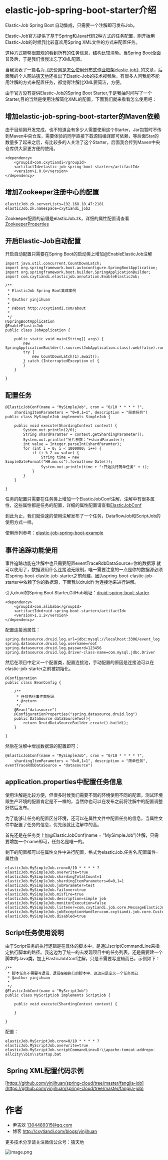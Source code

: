 # elastic-job-spring-boot-starter介绍

Elastic-Job Spring Boot 自动集成，只需要一个注解即可发布Job。

Elastic-Job官方提供了基于Spring和Java代码2种方式的任务配置，刚开始用Elastic-Job的时候我比较喜欢用Spring XML文件的方式来配置任务。

这种方式能够很直观的看到所有的任务信息，结构比较清晰。当Spring Boot全面普及后，于是我们慢慢淡忘了XML配置。

当我发表了一篇名为[《房价网是怎么使用分布式作业框架elastic-job》](http://cxytiandi.com/blog/detail/12107)的文章，后面我的个人网站[猿天地](http://cxytiandi.com/)还推出了Elastic-Job的技术视频后，有很多人问我能不能用注解的方式来配置任务，都觉得注解比XML要简洁，方便。

由于官方没有提供Elastic-Job的Spring Boot Starter,于是我抽时间写了一个Starter,目的当然是使用注解简化XML的配置，下面我们就来看看怎么使用吧：

## 增加elastic-job-spring-boot-starter的Maven依赖

由于目前刚开发完成，也不知道会有多少人需要使用这个Starter，Jar包暂时不传到Maven中央仓库，需要体验的同学直接下载源码编译即可依赖，等后面Star的数量多了起来之后，有比较多的人关注了这个Starter，后面我会传到Maven中央仓库供大家更方便的使用。

```
<dependency>
	<groupId>com.cxytiandi</groupId>
	<artifactId>elastic-job-spring-boot-starter</artifactId>
	<version>1.0.0</version>
</dependency>
```

## 增加Zookeeper注册中心的配置

```
elasticJob.zk.serverLists=192.168.10.47:2181
elasticJob.zk.namespace=cxytiandi_job2
```
Zookeeper配置的前缀是elasticJob.zk，详细的属性配置请查看[ZookeeperProperties](https://github.com/yinjihuan/elastic-job-spring-boot-starter/blob/master/spring-boot-elastic-job-starter/src/main/java/com/cxytiandi/elasticjob/autoconfigure/ZookeeperProperties.java)

## 开启Elastic-Job自动配置

开启自动配置只需要在Spring Boot的启动类上增加@EnableElasticJob注解

```
import java.util.concurrent.CountDownLatch;
import org.springframework.boot.autoconfigure.SpringBootApplication;
import org.springframework.boot.builder.SpringApplicationBuilder;
import com.cxytiandi.elasticjob.annotation.EnableElasticJob;

/**
 * ElasticJob Spring Boot集成案例
 * 
 * @author yinjihuan
 * 
 * @about http://cxytiandi.com/about
 *
 */
@SpringBootApplication
@EnableElasticJob
public class JobApplication {
	
	public static void main(String[] args) {
		new SpringApplicationBuilder().sources(JobApplication.class).web(false).run(args);
		try {
			new CountDownLatch(1).await();
		} catch (InterruptedException e) {
		}
	}
	
}
```

## 配置任务

```
@ElasticJobConf(name = "MySimpleJob", cron = "0/10 * * * * ?", 
	shardingItemParameters = "0=0,1=1", description = "简单任务")
public class MySimpleJob implements SimpleJob {

	public void execute(ShardingContext context) {
		System.out.println(2/0);
		String shardParamter = context.getShardingParameter();
		System.out.println("分片参数："+shardParamter);
		int value = Integer.parseInt(shardParamter);
		for (int i = 0; i < 1000000; i++) {
			if (i % 2 == value) {
				String time = new SimpleDateFormat("HH:mm:ss").format(new Date());
				System.out.println(time + ":开始执行简单任务" + i);
			}
		}
	}

}
```
任务的配置只需要在任务类上增加一个ElasticJobConf注解，注解中有很多属性，这些属性都是任务的配置，详细的属性配置请查看[ElasticJobConf](https://github.com/yinjihuan/elastic-job-spring-boot-starter/blob/master/spring-boot-elastic-job-starter/src/main/java/com/cxytiandi/elasticjob/annotation/ElasticJobConf.java)
		
到此为止，我们就快速的使用注解发布了一个任务，DataflowJob和ScriptJob的使用方式一样。

使用示列参考：[elastic-job-spring-boot-example](https://github.com/yinjihuan/elastic-job-spring-boot-starter/tree/master/elastic-job-spring-boot-example)

## 事件追踪功能使用

事件追踪功能在注解中也只需要配置eventTraceRdbDataSource=你的数据源 就可以使用了，数据源用什么连接池无限制，唯一需要注意的一点是你的数据源必须在spring-boot-elastic-job-starter之前创建，因为spring-boot-elastic-job-starter中依赖了你的数据源，下面我以druid作为连接池来进行讲解。

引入druid的Spring Boot Starter,GitHub地址：[druid-spring-boot-starter](https://github.com/alibaba/druid/tree/master/druid-spring-boot-starter)

```
<dependency>
	<groupId>com.alibaba</groupId>
	<artifactId>druid-spring-boot-starter</artifactId>
	<version>1.1.2</version>
</dependency>
```

配置连接池属性：

```
spring.datasource.druid.log.url=jdbc:mysql://localhost:3306/event_log
spring.datasource.druid.log.username=root
spring.datasource.druid.log.password=123456
spring.datasource.druid.log.driver-class-name=com.mysql.jdbc.Driver
```

然后在项目中定义一个配置类，配置连接池，手动配置的原因是连接池可以在elastic-job-starter之前被初始化。

```
@Configuration
public class BeanConfig {
	
	/**
	 * 任务执行事件数据源
	 * @return
	 */
	@Bean("datasource")
	@ConfigurationProperties("spring.datasource.druid.log")
	public DataSource dataSourceTwo(){
	    return DruidDataSourceBuilder.create().build();
	}
	
}

```

然后在注解中增加数据源的配置即可：

```
@ElasticJobConf(name = "MySimpleJob", cron = "0/10 * * * * ?", 
	shardingItemParameters = "0=0,1=1", description = "简单任务", eventTraceRdbDataSource = "datasource")
```

## application.properties中配置任务信息

使用注解是比较方便，但很多时候我们需要不同的环境使用不同的配置，测试环境跟生产环境的配置肯定是不一样的，当然你也可以在发布之前将注解中的配置调整好然后发布。

为了能够让任务的配置区分环境，还可以在属性文件中配置任务的信息，当属性文件中配置了任务的信息，优先级就比注解中的高。

首先还是在任务类上加@ElasticJobConf(name = "MySimpleJob")注解，只需要增加一个name即可，任务名是唯一的。

剩下的配置都可以在属性文件中进行配置，格式为elasticJob.任务名.配置属性=属性值

```
elasticJob.MySimpleJob.cron=0/10 * * * * ?
elasticJob.MySimpleJob.overwrite=true
elasticJob.MySimpleJob.shardingTotalCount=1
elasticJob.MySimpleJob.shardingItemParameters=0=0,1=1
elasticJob.MySimpleJob.jobParameter=test
elasticJob.MySimpleJob.failover=true
elasticJob.MySimpleJob.misfire=true
elasticJob.MySimpleJob.description=simple job
elasticJob.MySimpleJob.monitorExecution=false
elasticJob.MySimpleJob.listener=com.cxytiandi.job.core.MessageElasticJobListener
elasticJob.MySimpleJob.jobExceptionHandler=com.cxytiandi.job.core.CustomJobExceptionHandler
elasticJob.MySimpleJob.disabled=true
```

## Script任务使用说明
由于Script任务的执行逻辑是在具体的脚本中，是通过scriptCommandLine来指定执行脚本的路径。我这边为了统一的去发现项目中的任务列表，还是需要建一个脚本的Java类，加上ElasticJobConf注解，只是不需要写逻辑而已，示例如下：

```
/**
 * 脚本任务不需要写逻辑，逻辑在被执行的脚本中，这边只是定义一个任务而已
 * @author yinjihuan
 *
 */
@ElasticJobConf(name = "MyScriptJob")
public class MyScriptJob implements ScriptJob {

	public void execute(ShardingContext context) {
		
	}

}

```

配置：

```
elasticJob.MyScriptJob.cron=0/10 * * * * ?
elasticJob.MyScriptJob.overwrite=true
elasticJob.MyScriptJob.scriptCommandLine=D:\\apache-tomcat-addrepo-allcity\\bin\\startup.bat
```

##  Spring XML配置代码示例

[https://github.com/yinjihuan/spring-cloud/tree/master/fangjia-job](https://github.com/yinjihuan/spring-cloud/tree/master/fangjia-job)


# 作者
- 尹吉欢 1304489315@qq.com
- 博客 http://cxytiandi.com/blogs/yinjihuan

更多技术分享请关注微信公众号：猿天地

![image.png](http://upload-images.jianshu.io/upload_images/2685774-da01a73d0cfc3f35.png?imageMogr2/auto-orient/strip%7CimageView2/2/w/1240)
